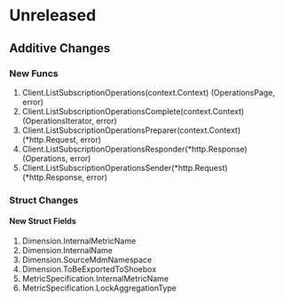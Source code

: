 # Unreleased

## Additive Changes

### New Funcs

1. Client.ListSubscriptionOperations(context.Context) (OperationsPage, error)
1. Client.ListSubscriptionOperationsComplete(context.Context) (OperationsIterator, error)
1. Client.ListSubscriptionOperationsPreparer(context.Context) (*http.Request, error)
1. Client.ListSubscriptionOperationsResponder(*http.Response) (Operations, error)
1. Client.ListSubscriptionOperationsSender(*http.Request) (*http.Response, error)

### Struct Changes

#### New Struct Fields

1. Dimension.InternalMetricName
1. Dimension.InternalName
1. Dimension.SourceMdmNamespace
1. Dimension.ToBeExportedToShoebox
1. MetricSpecification.InternalMetricName
1. MetricSpecification.LockAggregationType
